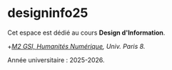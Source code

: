# designinfo25

Cet espace est dédié au cours **Design d'Information**.

+*[M2 GSI, Humanités Numérique](https://humanites-numeriques.univ-paris8.fr/-Master-GSI-), Univ. Paris 8.*


Année universitaire : 2025-2026.
